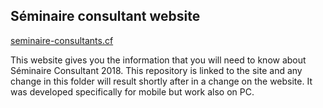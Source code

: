 <h2> Séminaire consultant website </h2>
<p><a href="http://seminaire-consultants.cf">seminaire-consultants.cf</a></p>
<p>This website gives you the information that you will need to know about Séminaire Consultant 2018. This repository is linked to the site and any change in this folder will result shortly after in a change on the website. It was developed specifically for mobile but work also on PC.</p>
